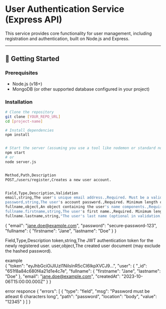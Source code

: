 # User Authentication Service (Express API)

This service provides core functionality for user management, including registration and authentication, built on Node.js and Express.

---

## 🚀 Getting Started

### Prerequisites

- Node.js (v18+)
- MongoDB (or other supported database configured in your project)

### Installation

```bash
# Clone the repository
git clone [YOUR_REPO_URL]
cd [project-name]

# Install dependencies
npm install


# Start the server (assuming you use a tool like nodemon or standard node command)
npm start
# or
node server.js


Method,Path,Description
POST,/users/register,Creates a new user account.


Field,Type,Description,Validation
email,string,The user's unique email address.,Required. Must be a valid email format.
password,string,The user's account password.,Required. Minimum length of 6 characters.
fullname,object,An object containing the user's name components.,Required.
fullname.firstname,string,The user's first name.,Required. Minimum length of 3 characters.
fullname.lastname,string,"The user's last name (optional in validation, but used).",Optional.
```
{
    "email": "jane.doe@example.com",
    "password": "secure-password-123",
    "fullname": {
        "firstname": "Jane",
        "lastname": "Doe"
    }
}


Field,Type,Description
token,string,The JWT authentication token for the newly registered user.
user,object,The created user document (may exclude the hashed password).

example  
{
    "token": "eyJhbGciOiJIUzI1NiIsInR5cCI6IkpXVCJ9...",
    "user": {
        "_id": "651f8a84c680f4a21d1e4c7e",
        "fullname": {
            "firstname": "Jane",
            "lastname": "Doe"
        },
        "email": "jane.doe@example.com",
        "createdAt": "2023-10-06T15:00:00.000Z"
    }
}


error responce 
{
    "errors": [
        {
            "type": "field",
            "msg": "Password must be atleast 6 characters long",
            "path": "password",
            "location": "body",
            "value": "12345"
        }
    ]
}